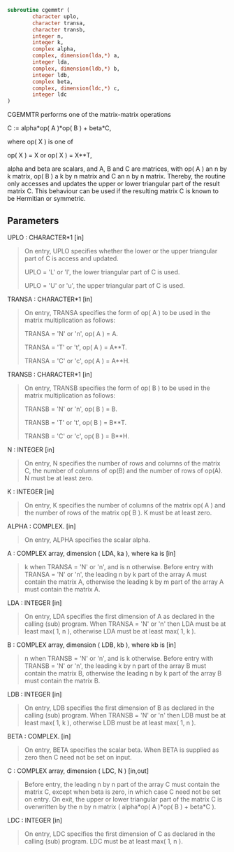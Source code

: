 ```fortran
subroutine cgemmtr (
        character uplo,
        character transa,
        character transb,
        integer n,
        integer k,
        complex alpha,
        complex, dimension(lda,*) a,
        integer lda,
        complex, dimension(ldb,*) b,
        integer ldb,
        complex beta,
        complex, dimension(ldc,*) c,
        integer ldc
)
```

CGEMMTR  performs one of the matrix-matrix operations

C := alpha\*op( A )\*op( B ) + beta\*C,

where  op( X ) is one of

op( X ) = X   or   op( X ) = X\*\*T,

alpha and beta are scalars, and A, B and C are matrices, with op( A )
an n by k matrix,  op( B )  a  k by n matrix and  C an n by n matrix.
Thereby, the routine only accesses and updates the upper or lower
triangular part of the result matrix C. This behaviour can be used if
the resulting matrix C is known to be Hermitian or symmetric.

## Parameters
UPLO : CHARACTER\*1 [in]
> On entry, UPLO specifies whether the lower or the upper
> triangular part of C is access and updated.
> 
> UPLO = 'L' or 'l', the lower triangular part of C is used.
> 
> UPLO = 'U' or 'u', the upper triangular part of C is used.

TRANSA : CHARACTER\*1 [in]
> On entry, TRANSA specifies the form of op( A ) to be used in
> the matrix multiplication as follows:
> 
> TRANSA = 'N' or 'n',  op( A ) = A.
> 
> TRANSA = 'T' or 't',  op( A ) = A\*\*T.
> 
> TRANSA = 'C' or 'c',  op( A ) = A\*\*H.

TRANSB : CHARACTER\*1 [in]
> On entry, TRANSB specifies the form of op( B ) to be used in
> the matrix multiplication as follows:
> 
> TRANSB = 'N' or 'n',  op( B ) = B.
> 
> TRANSB = 'T' or 't',  op( B ) = B\*\*T.
> 
> TRANSB = 'C' or 'c',  op( B ) = B\*\*H.

N : INTEGER [in]
> On entry,  N specifies the number of rows and columns of
> the matrix C, the number of columns of op(B) and the number
> of rows of op(A).  N must be at least zero.

K : INTEGER [in]
> On entry,  K  specifies  the number of columns of the matrix
> op( A ) and the number of rows of the matrix op( B ). K must
> be at least  zero.

ALPHA : COMPLEX. [in]
> On entry, ALPHA specifies the scalar alpha.

A : COMPLEX array, dimension ( LDA, ka ), where ka is [in]
> k  when  TRANSA = 'N' or 'n',  and is  n  otherwise.
> Before entry with  TRANSA = 'N' or 'n',  the leading  n by k
> part of the array  A  must contain the matrix  A,  otherwise
> the leading  k by m  part of the array  A  must contain  the
> matrix A.

LDA : INTEGER [in]
> On entry, LDA specifies the first dimension of A as declared
> in the calling (sub) program. When  TRANSA = 'N' or 'n' then
> LDA must be at least  max( 1, n ), otherwise  LDA must be at
> least  max( 1, k ).

B : COMPLEX array, dimension ( LDB, kb ), where kb is [in]
> n  when  TRANSB = 'N' or 'n',  and is  k  otherwise.
> Before entry with  TRANSB = 'N' or 'n',  the leading  k by n
> part of the array  B  must contain the matrix  B,  otherwise
> the leading  n by k  part of the array  B  must contain  the
> matrix B.

LDB : INTEGER [in]
> On entry, LDB specifies the first dimension of B as declared
> in the calling (sub) program. When  TRANSB = 'N' or 'n' then
> LDB must be at least  max( 1, k ), otherwise  LDB must be at
> least  max( 1, n ).

BETA : COMPLEX. [in]
> On entry,  BETA  specifies the scalar  beta.  When  BETA  is
> supplied as zero then C need not be set on input.

C : COMPLEX array, dimension ( LDC, N ) [in,out]
> Before entry, the leading  n by n  part of the array  C must
> contain the matrix  C,  except when  beta  is zero, in which
> case C need not be set on entry.
> On exit, the upper or lower triangular part of the matrix
> C  is overwritten by the n by n matrix
> ( alpha\*op( A )\*op( B ) + beta\*C ).

LDC : INTEGER [in]
> On entry, LDC specifies the first dimension of C as declared
> in  the  calling  (sub)  program.   LDC  must  be  at  least
> max( 1, n ).
